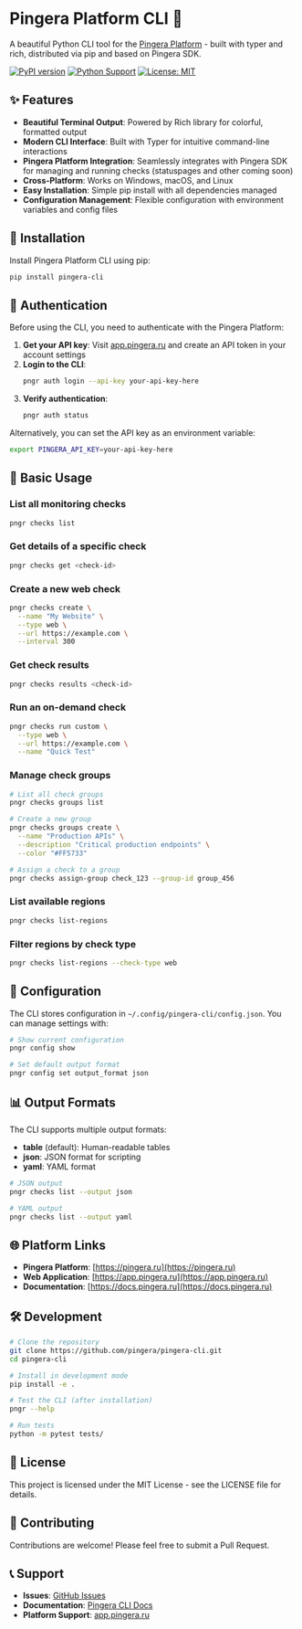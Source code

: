 
# Pingera Platform CLI 🚀

A beautiful Python CLI tool for the [Pingera Platform](https://pingera.ru) - built with typer and rich, distributed via pip and based on Pingera SDK.

[![PyPI version](https://badge.fury.io/py/pingera-cli.svg)](https://badge.fury.io/py/pingera-cli)
[![Python Support](https://img.shields.io/pypi/pyversions/pingera-cli.svg)](https://pypi.org/project/pingera-cli/)
[![License: MIT](https://img.shields.io/badge/License-MIT-yellow.svg)](https://opensource.org/licenses/MIT)

## ✨ Features

- **Beautiful Terminal Output**: Powered by Rich library for colorful, formatted output
- **Modern CLI Interface**: Built with Typer for intuitive command-line interactions  
- **Pingera Platform Integration**: Seamlessly integrates with Pingera SDK for managing and running checks (statuspages and other coming soon)
- **Cross-Platform**: Works on Windows, macOS, and Linux
- **Easy Installation**: Simple pip install with all dependencies managed
- **Configuration Management**: Flexible configuration with environment variables and config files

## 🚀 Installation

Install Pingera Platform CLI using pip:

```bash
pip install pingera-cli
```

## 🔐 Authentication

Before using the CLI, you need to authenticate with the Pingera Platform:

1. **Get your API key**: Visit [app.pingera.ru](https://app.pingera.ru) and create an API token in your account settings
2. **Login to the CLI**:
   ```bash
   pngr auth login --api-key your-api-key-here
   ```
3. **Verify authentication**:
   ```bash
   pngr auth status
   ```

Alternatively, you can set the API key as an environment variable:
```bash
export PINGERA_API_KEY=your-api-key-here
```

## 📖 Basic Usage

### List all monitoring checks
```bash
pngr checks list
```

### Get details of a specific check
```bash
pngr checks get <check-id>
```

### Create a new web check
```bash
pngr checks create \
  --name "My Website" \
  --type web \
  --url https://example.com \
  --interval 300
```

### Get check results
```bash
pngr checks results <check-id>
```

### Run an on-demand check
```bash
pngr checks run custom \
  --type web \
  --url https://example.com \
  --name "Quick Test"
```

### Manage check groups
```bash
# List all check groups
pngr checks groups list

# Create a new group
pngr checks groups create \
  --name "Production APIs" \
  --description "Critical production endpoints" \
  --color "#FF5733"

# Assign a check to a group
pngr checks assign-group check_123 --group-id group_456
```

### List available regions
```bash
pngr checks list-regions
```

### Filter regions by check type
```bash
pngr checks list-regions --check-type web
```

## 🔧 Configuration

The CLI stores configuration in `~/.config/pingera-cli/config.json`. You can manage settings with:

```bash
# Show current configuration
pngr config show

# Set default output format
pngr config set output_format json
```

## 📊 Output Formats

The CLI supports multiple output formats:

- **table** (default): Human-readable tables
- **json**: JSON format for scripting
- **yaml**: YAML format

```bash
# JSON output
pngr checks list --output json

# YAML output  
pngr checks list --output yaml
```

## 🌐 Platform Links

- **Pingera Platform**: [https://pingera.ru](https://pingera.ru)
- **Web Application**: [https://app.pingera.ru](https://app.pingera.ru)
- **Documentation**: [https://docs.pingera.ru](https://docs.pingera.ru)

## 🛠️ Development

```bash
# Clone the repository
git clone https://github.com/pingera/pingera-cli.git
cd pingera-cli

# Install in development mode
pip install -e .

# Test the CLI (after installation)
pngr --help

# Run tests
python -m pytest tests/
```

## 📝 License

This project is licensed under the MIT License - see the LICENSE file for details.

## 🤝 Contributing

Contributions are welcome! Please feel free to submit a Pull Request.

## 📞 Support

- **Issues**: [GitHub Issues](https://github.com/pingera/pingera-cli/issues)
- **Documentation**: [Pingera CLI Docs](https://docs.pingera.ru/devs/cli)
- **Platform Support**: [app.pingera.ru](https://app.pingera.ru)
